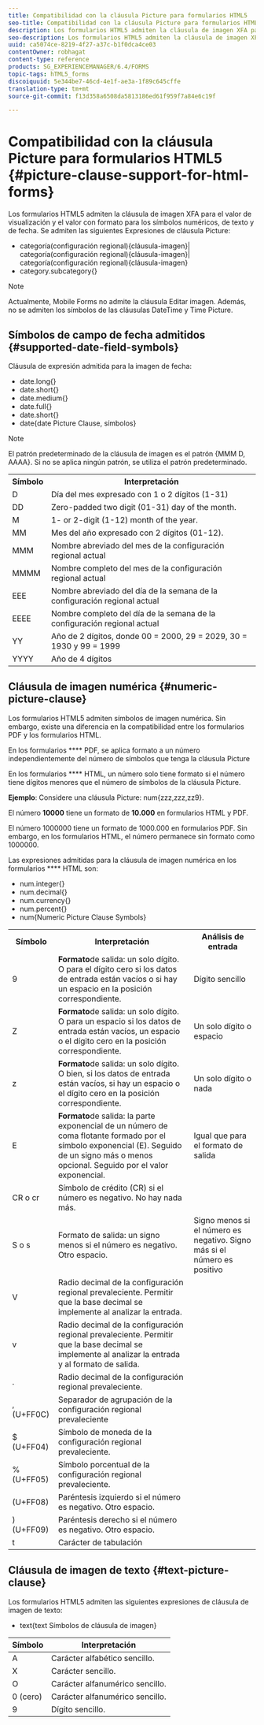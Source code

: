 ```yaml
---
title: Compatibilidad con la cláusula Picture para formularios HTML5
seo-title: Compatibilidad con la cláusula Picture para formularios HTML5
description: Los formularios HTML5 admiten la cláusula de imagen XFA para el valor de visualización y el valor con formato para los símbolos numéricos, de texto y de fecha.
seo-description: Los formularios HTML5 admiten la cláusula de imagen XFA para el valor de visualización y el valor con formato para los símbolos numéricos, de texto y de fecha.
uuid: ca5074ce-8219-4f27-a37c-b1f0dca4ce03
contentOwner: robhagat
content-type: reference
products: SG_EXPERIENCEMANAGER/6.4/FORMS
topic-tags: hTML5_forms
discoiquuid: 5e344be7-46cd-4e1f-ae3a-1f89c645cffe
translation-type: tm+mt
source-git-commit: f13d358a6508da5813186ed61f959f7a84e6c19f

---
```



# Compatibilidad con la cláusula Picture para formularios HTML5 {#picture-clause-support-for-html-forms}

Los formularios HTML5 admiten la cláusula de imagen XFA para el valor de visualización y el valor con formato para los símbolos numéricos, de texto y de fecha. Se admiten las siguientes Expresiones de cláusula Picture:

* categoría(configuración regional){cláusula-imagen}| categoría(configuración regional){cláusula-imagen}| categoría(configuración regional){cláusula-imagen}
* category.subcategory{}

>[!NOTE]
>
>Actualmente, Mobile Forms no admite la cláusula Editar imagen. Además, no se admiten los símbolos de las cláusulas DateTime y Time Picture.

## Símbolos de campo de fecha admitidos {#supported-date-field-symbols}

Cláusula de expresión admitida para la imagen de fecha:

* date.long{}
* date.short{}
* date.medium{}
* date.full{}
* date.short{}
* date{date Picture Clause, símbolos}

>[!NOTE]
>
>El patrón predeterminado de la cláusula de imagen es el patrón {MMM D, AAAA}. Si no se aplica ningún patrón, se utiliza el patrón predeterminado.

<table> 
 <tbody>
  <tr>
   <th><strong>Símbolo</strong></th> 
   <th>Interpretación</th> 
  </tr>
  <tr>
   <td>D</td> 
   <td>Día del mes expresado con 1 o 2 dígitos (1-31)</td> 
  </tr>
  <tr>
   <td>DD</td> 
   <td>Zero-padded two digit (01-31) day of the month.<br /> </td> 
  </tr>
  <tr>
   <td>M</td> 
   <td>1- or 2-digit (1-12) month of the year.<br /> </td> 
  </tr>
  <tr>
   <td>MM</td> 
   <td>Mes del año expresado con 2 dígitos (01-12).<br /> </td> 
  </tr>
  <tr>
   <td>MMM</td> 
   <td>Nombre abreviado del mes de la configuración regional actual<br /> </td> 
  </tr>
  <tr>
   <td>MMMM</td> 
   <td>Nombre completo del mes de la configuración regional actual<br /> </td> 
  </tr>
  <tr>
   <td>EEE</td> 
   <td>Nombre abreviado del día de la semana de la configuración regional actual<br /> </td> 
  </tr>
  <tr>
   <td>EEEE</td> 
   <td>Nombre completo del día de la semana de la configuración regional actual<br /> </td> 
  </tr>
  <tr>
   <td>YY</td> 
   <td>Año de 2 dígitos, donde 00 = 2000, 29 = 2029, 30 = 1930 y 99 = 1999<br /> </td> 
  </tr>
  <tr>
   <td>YYYY</td> 
   <td>Año de 4 dígitos<br /> </td> 
  </tr>
 </tbody>
</table>

## Cláusula de imagen numérica {#numeric-picture-clause}

Los formularios HTML5 admiten símbolos de imagen numérica. Sin embargo, existe una diferencia en la compatibilidad entre los formularios PDF y los formularios HTML.

En los formularios **** PDF, se aplica formato a un número independientemente del número de símbolos que tenga la cláusula Picture

En los formularios **** HTML, un número solo tiene formato si el número tiene dígitos menores que el número de símbolos de la cláusula Picture.

**Ejemplo**: Considere una cláusula Picture: num{zzz,zzz,zz9}.

El número **10000** tiene un formato de **10.000** en formularios HTML y PDF.

El número 1000000 tiene un formato de 1000.000 en formularios PDF. Sin embargo, en los formularios HTML, el número permanece sin formato como 1000000.

Las expresiones admitidas para la cláusula de imagen numérica en los formularios **** HTML son:

* num.integer{}
* num.decimal{}
* num.currency{}
* num.percent{}
* num{Numeric Picture Clause Symbols}

<table> 
 <tbody>
  <tr>
   <th><strong>Símbolo</strong></th> 
   <th><strong>Interpretación</strong></th> 
   <th>Análisis de entrada</th> 
  </tr>
  <tr>
   <td>9</td> 
   <td><strong>Formato</strong>de salida: un solo dígito. O para el dígito cero si los datos de entrada están vacíos o si hay un espacio en la posición correspondiente.<br /> </td> 
   <td>Dígito sencillo</td> 
  </tr>
  <tr>
   <td>Z</td> 
   <td><strong>Formato</strong>de salida: un solo dígito. O para un espacio si los datos de entrada están vacíos, un espacio o el dígito cero en la posición correspondiente.<br /> </td> 
   <td>Un solo dígito o espacio</td> 
  </tr>
  <tr>
   <td>z</td> 
   <td><strong>Formato</strong>de salida: un solo dígito. O bien, si los datos de entrada están vacíos, si hay un espacio o el dígito cero en la posición correspondiente.<br /> </td> 
   <td>Un solo dígito o nada</td> 
  </tr>
  <tr>
   <td>E</td> 
   <td><strong>Formato</strong>de salida: la parte exponencial de un número de coma flotante formado por el símbolo exponencial (E). Seguido de un signo más o menos opcional. Seguido por el valor exponencial.<br /> </td> 
   <td>Igual que para el formato de salida</td> 
  </tr>
  <tr>
   <td>CR o cr<br /> </td> 
   <td>Símbolo de crédito (CR) si el número es negativo. No hay nada más.</td> 
   <td><br type="_moz" /> </td> 
  </tr>
  <tr>
   <td>S o s<br /> </td> 
   <td>Formato de salida: un signo menos si el número es negativo. Otro espacio.<br /> </td> 
   <td>Signo menos si el número es negativo. Signo más si el número es positivo</td> 
  </tr>
  <tr>
   <td>V</td> 
   <td>Radio decimal de la configuración regional prevaleciente. Permitir que la base decimal se implemente al analizar la entrada.</td> 
   <td><br type="_moz" /> </td> 
  </tr>
  <tr>
   <td>v</td> 
   <td>Radio decimal de la configuración regional prevaleciente. Permitir que la base decimal se implemente al analizar la entrada y al formato de salida.</td> 
   <td><br type="_moz" /> </td> 
  </tr>
  <tr>
   <td>.</td> 
   <td>Radio decimal de la configuración regional prevaleciente.</td> 
   <td><br type="_moz" /> </td> 
  </tr>
  <tr>
   <td>, (U+FF0C)</td> 
   <td>Separador de agrupación de la configuración regional prevaleciente</td> 
   <td><br type="_moz" /> </td> 
  </tr>
  <tr>
   <td>$ (U+FF04)</td> 
   <td>Símbolo de moneda de la configuración regional prevaleciente.</td> 
   <td><br type="_moz" /> </td> 
  </tr>
  <tr>
   <td>% (U+FF05)</td> 
   <td>Símbolo porcentual de la configuración regional prevaleciente.</td> 
   <td><br type="_moz" /> </td> 
  </tr>
  <tr>
   <td>(U+FF08)</td> 
   <td>Paréntesis izquierdo si el número es negativo. Otro espacio.</td> 
   <td><br type="_moz" /> </td> 
  </tr>
  <tr>
   <td>) (U+FF09)</td> 
   <td>Paréntesis derecho si el número es negativo. Otro espacio.</td> 
   <td><br type="_moz" /> </td> 
  </tr>
  <tr>
   <td>t</td> 
   <td>Carácter de tabulación</td> 
   <td><br type="_moz" /> </td> 
  </tr>
 </tbody>
</table>

## Cláusula de imagen de texto {#text-picture-clause}

Los formularios HTML5 admiten las siguientes expresiones de cláusula de imagen de texto:

* text{text Símbolos de cláusula de imagen}

| **Símbolo** | **Interpretación** |
|---|---|
| A | Carácter alfabético sencillo. |
| X | Carácter sencillo. |
| O | Carácter alfanumérico sencillo. |
| 0 (cero) | Carácter alfanumérico sencillo. |
| 9 | Dígito sencillo. |

